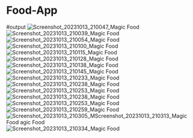 # Food-App
#output
![Screenshot_20231013_210047_Magic Food](https://github.com/HamzaSE007/Food-App/assets/141320468/c4dd7f10-dda1-4303-9935-176bd8aefd6c)
![Screenshot_20231013_210039_Magic Food](https://github.com/HamzaSE007/Food-App/assets/141320468/2dbb7dca-d3fd-4466-9875-588c81827f1d)
![Screenshot_20231013_210054_Magic Food](https://github.com/HamzaSE007/Food-App/assets/141320468/4a5cf5e3-02f1-49b0-9082-3d497777c402)
![Screenshot_20231013_210100_Magic Food](https://github.com/HamzaSE007/Food-App/assets/141320468/9b771cf4-dfbe-4348-a03f-98d0fb482a91)
![Screenshot_20231013_210115_Magic Food](https://github.com/HamzaSE007/Food-App/assets/141320468/1815b111-0885-4285-927a-5e8ecd77c190)
![Screenshot_20231013_210128_Magic Food](https://github.com/HamzaSE007/Food-App/assets/141320468/88392511-3813-4943-b0dd-0dcf484c8e37)
![Screenshot_20231013_210138_Magic Food](https://github.com/HamzaSE007/Food-App/assets/141320468/5d3e5a27-e6cd-486c-92a2-33844ff09e29)
![Screenshot_20231013_210145_Magic Food](https://github.com/HamzaSE007/Food-App/assets/141320468/d6f79688-ccda-437a-a1d4-2b61505ce00e)
![Screenshot_20231013_210233_Magic Food](https://github.com/HamzaSE007/Food-App/assets/141320468/332ab85f-a1c5-4ad5-9750-54c288f93c5d)
![Screenshot_20231013_210238_Magic Food](https://github.com/HamzaSE007/Food-App/assets/141320468/56ad1732-52e2-46bf-8f90-7a45ed20f120)
![Screenshot_20231013_210253_Magic Food](https://github.com/HamzaSE007/Food-App/assets/141320468/d0f08044-3287-41f4-a850-29b5d8202760)
![Screenshot_20231013_210238_Magic Food](https://github.com/HamzaSE007/Food-App/assets/141320468/ec775e15-ba1b-4415-85ec-dc586f395097)
![Screenshot_20231013_210253_Magic Food](https://github.com/HamzaSE007/Food-App/assets/141320468/fafb2e88-87ae-49de-87c4-4cf1fcd73ac2)
![Screenshot_20231013_210259_Magic Food](https://github.com/HamzaSE007/Food-App/assets/141320468/4e26c221-7eee-451e-89bc-4956952636e8)
![Screenshot_20231013_210305_M![Screenshot_20231013_210313_Magic Food](https://github.com/HamzaSE007/Food-App/assets/141320468/86db729d-25c2-4ea8-bf90-6b36358e335a)
agic Food](https://github.com/HamzaSE007/Food-App/assets/141320468/cf9cd554-1a63-4e2d-b450-83d7f7150690)
![Screenshot_20231013_210334_Magic Food](https://github.com/HamzaSE007/Food-App/assets/141320468/ff16e1cd-fda2-4e61-9dc1-d1bcc7c1e27c)
